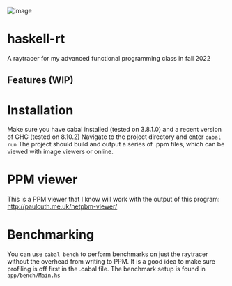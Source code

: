 ![image](https://user-images.githubusercontent.com/58437698/204404240-50338519-3f80-4627-ae6c-265eb5b8b99a.png)

# haskell-rt
A raytracer for my advanced functional programming class in fall 2022

## Features (WIP)

# Installation
Make sure you have cabal installed (tested on 3.8.1.0) and a recent version of GHC (tested on 8.10.2)
Navigate to the project directory and enter `cabal run`
The project should build and output a series of .ppm files, which can be viewed with image viewers or online.

# PPM viewer
This is a PPM viewer that I know will work with the output of this program:
http://paulcuth.me.uk/netpbm-viewer/

# Benchmarking
You can use `cabal bench` to perform benchmarks on just the raytracer without the overhead from writing to PPM.
It is a good idea to make sure profiling is off first in the .cabal file.
The benchmark setup is found in `app/bench/Main.hs`
